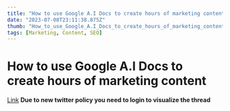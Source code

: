 ```yaml
---
title: "How to use Google A.I Docs to create hours of marketing content"
date: "2023-07-08T23:11:38.875Z"
thumb: "How_to_use_Google_A.I_Docs_to_create_hours_of_marketing_content.png"
tags: [Marketing, Content, SEO]
---
```


# How to use Google A.I Docs to create hours of marketing content

[Link](https://twitter.com/HeyAbhishekk/status/1672952633588592641)
**Due to new twitter policy you need to login to visualize the thread**
